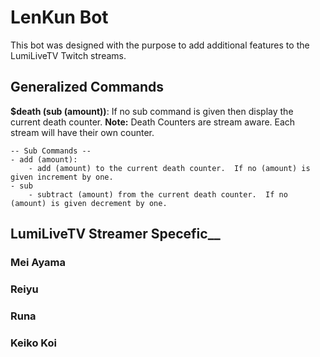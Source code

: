 # LenKun Bot

This bot was designed with the purpose to add additional features to the LumiLiveTV Twitch streams.

## Generalized Commands

__$death (sub (amount))__:
If no sub command is given then display the current death counter.
__Note:__ Death Counters are stream aware.  Each stream will have their own counter.

    -- Sub Commands --
    - add (amount):
        - add (amount) to the current death counter.  If no (amount) is given increment by one.
    - sub
        - subtract (amount) from the current death counter.  If no (amount) is given decrement by one.

## LumiLiveTV Streamer Specefic__

### Mei Ayama

### Reiyu

### Runa

### Keiko Koi